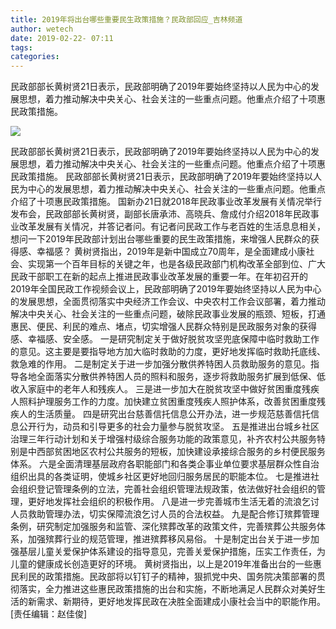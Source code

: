 ```yaml
---
title: 2019年将出台哪些重要民生政策措施？民政部回应_吉林频道
author: wetech
date: 2019-02-22- 07:11
tags: 
categories: 
---
```

民政部部长黄树贤21日表示，民政部明确了2019年要始终坚持以人民为中心的发展思想，着力推动解决中央关心、社会关注的一些重点问题。他重点介绍了十项惠民政策措施。
<!-- more -->
                
<img align="center" border="0" src="http://p2.ifengimg.com/a/2016/0810/204c433878d5cf9size1_w16_h16.png" />
                
            
民政部部长黄树贤21日表示，民政部明确了2019年要始终坚持以人民为中心的发展思想，着力推动解决中央关心、社会关注的一些重点问题。他重点介绍了十项惠民政策措施。
民政部部长黄树贤21日表示，民政部明确了2019年要始终坚持以人民为中心的发展思想，着力推动解决中央关心、社会关注的一些重点问题。他重点介绍了十项惠民政策措施。
国新办21日就2018年民政事业改革发展有关情况举行发布会，民政部部长黄树贤，副部长唐承沛、高晓兵、詹成付介绍2018年民政事业改革发展有关情况，并答记者问。有记者问民政工作与老百姓的生活息息相关，想问一下2019年民政部计划出台哪些重要的民生政策措施，来增强人民群众的获得感、幸福感？
黄树贤指出，2019年是新中国成立70周年，是全面建成小康社会、实现第一个百年目标的关键之年，也是各级民政部门机构改革全部到位、广大民政干部职工在新的起点上推进民政事业改革发展的重要一年。在年初召开的2019年全国民政工作视频会议上，民政部明确了2019年要始终坚持以人民为中心的发展思想，全面贯彻落实中央经济工作会议、中央农村工作会议部署，着力推动解决中央关心、社会关注的一些重点问题，破除民政事业发展的瓶颈、短板，打通惠民、便民、利民的难点、堵点，切实增强人民群众特别是民政服务对象的获得感、幸福感、安全感。
一是研究制定关于做好脱贫攻坚兜底保障中临时救助工作的意见。这主要是要指导地方加大临时救助的力度，更好地发挥临时救助托底线、救急难的作用。
二是制定关于进一步加强分散供养特困人员救助服务的意见。指导各地全面落实分散供养特困人员的照料和服务，逐步将救助服务扩展到低保、低收入家庭中的老年人和残疾人。
三是进一步加大在脱贫攻坚中做好贫困重度残疾人照料护理服务工作的力度。加快建立贫困重度残疾人照护体系，改善贫困重度残疾人的生活质量。
四是研究出台慈善信托信息公开办法，进一步规范慈善信托信息公开行为，动员和引导更多的社会力量参与脱贫攻坚。
五是推进出台城乡社区治理三年行动计划和关于增强村级综合服务功能的政策意见，补齐农村公共服务特别是中西部贫困地区农村公共服务的短板，加快建设承接综合服务的乡村便民服务体系。
六是全面清理基层政府各职能部门和各类企事业单位要求基层群众性自治组织出具的各类证明，使城乡社区更好地回归服务居民的职能本位。
七是推进社会组织登记管理条例的立法，完善社会组织管理法规政策，依法做好社会组织的管理，更好地发挥社会组织的积极作用。
八是进一步完善城市生活无着的流浪乞讨人员救助管理办法，切实保障流浪乞讨人员的合法权益。
九是配合修订殡葬管理条例，研究制定加强服务和监管、深化殡葬改革的政策文件，完善殡葬公共服务体系，加强殡葬行业的规范管理，推进殡葬移风易俗。
十是制定出台关于进一步加强基层儿童关爱保护体系建设的指导意见，完善关爱保护措施，压实工作责任，为儿童的健康成长创造更好的环境。
黄树贤指出，以上是2019年准备出台的一些惠民利民的政策措施。民政部将以钉钉子的精神，狠抓党中央、国务院决策部署的贯彻落实，全力推进这些惠民政策措施的出台和实施，不断地满足人民群众对美好生活的新需求、新期待，更好地发挥民政在决胜全面建成小康社会当中的职能作用。
[责任编辑：赵佳俊]
            
